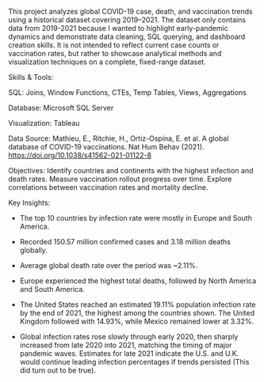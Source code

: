 This project analyzes global COVID-19 case, death, and vaccination trends using a historical dataset covering 2019–2021.
The dataset only contains data from 2019-2021 because I wanted to highlight early-pandemic dynamics and demonstrate data cleaning, SQL querying, and dashboard creation skills.
It is not intended to reflect current case counts or vaccination rates, but rather to showcase analytical methods and visualization techniques on a complete, fixed-range dataset.

Skills & Tools:

SQL: Joins, Window Functions, CTEs, Temp Tables, Views, Aggregations

Database: Microsoft SQL Server

Visualization: Tableau

Data Source: Mathieu, E., Ritchie, H., Ortiz-Ospina, E. et al. A global database of COVID-19 vaccinations. Nat Hum Behav (2021). https://doi.org/10.1038/s41562-021-01122-8

Objectives:
Identify countries and continents with the highest infection and death rates.
Measure vaccination rollout progress over time.
Explore correlations between vaccination rates and mortality decline.


Key Insights:

- The top 10 countries by infection rate were mostly in Europe and South America.
  
- Recorded 150.57 million confirmed cases and 3.18 million deaths globally.
  
- Average global death rate over the period was ~2.11%.
  
- Europe experienced the highest total deaths, followed by North America and South America.

- The United States reached an estimated 19.11% population infection rate by the end of 2021, the highest among the countries shown.
  The United Kingdom followed with 14.93%, while Mexico remained lower at 3.32%.

- Global infection rates rose slowly through early 2020, then sharply increased from late 2020 into 2021, matching the timing of major pandemic waves.
Estimates for late 2021 indicate the U.S. and U.K. would continue leading infection percentages if trends persisted (This did turn out to be true).

